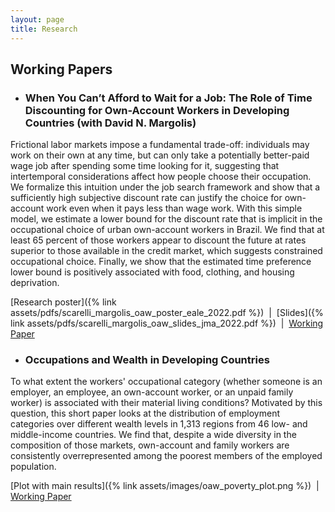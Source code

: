 ```yaml
---
layout: page
title: Research
---
```


## Working Papers

- ### When You Can’t Afford to Wait for a Job: The Role of Time Discounting for Own-Account Workers in Developing Countries (with David N. Margolis)

Frictional labor markets impose a fundamental trade-off: individuals may work on their own at any time, but can only take a potentially better-paid wage job after spending some time looking for it, suggesting that intertemporal considerations affect how people choose their occupation. We formalize this intuition under the job search framework and show that a sufficiently high subjective discount rate can justify the choice for own-account work even when it pays less than wage work. With this simple model, we estimate a lower bound for the discount rate that is implicit in the occupational choice of urban own-account workers in Brazil. We find that at least 65 percent of those workers appear to discount the future at rates superior to those available in the credit market, which suggests constrained occupational choice. Finally, we show that the estimated time preference lower bound is positively associated with food, clothing, and housing deprivation.

[Research poster]({% link assets/pdfs/scarelli_margolis_oaw_poster_eale_2022.pdf %}) &nbsp;\|&nbsp; [Slides]({% link assets/pdfs/scarelli_margolis_oaw_slides_jma_2022.pdf %}) &nbsp;\|&nbsp; [Working Paper]({https://www.iza.org/publications/dp/15926/when-you-cant-afford-to-wait-for-a-job-the-role-of-time-discounting-for-own-account-workers-in-developing-countries})

- ### Occupations and Wealth in Developing Countries

To what extent the workers' occupational category (whether someone is an employer, an employee, an own-account worker, or an unpaid family worker) is associated with their material living conditions? Motivated by this question, this short paper looks at the distribution of employment categories over different wealth levels in 1,313 regions from 46 low- and middle-income countries. We find that, despite a wide diversity in the composition of those markets, own-account and family workers are consistently overrepresented among the poorest members of the employed population.

[Plot with main results]({% link assets/images/oaw_poverty_plot.png %}) &nbsp;\|&nbsp; [Working Paper]({https://shs.hal.science/halshs-03779266v1})
